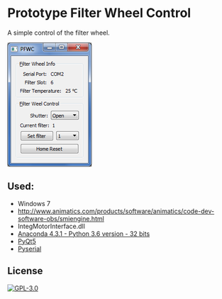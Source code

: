 # Prototype Filter Wheel Control

A simple control of the filter wheel.

![Prototype Filter Wheel Control](https://github.com/pliniopereira/prototype-Filter-Wheel-Control/blob/master/prototype_img.png)

## Used:
  * Windows 7
  * http://www.animatics.com/products/software/animatics/code-dev-software-obs/smiengine.html
  * IntegMotorInterface.dll
  * [Anaconda 4.3.1 - Python 3.6 version - 32 bits](https://www.continuum.io/downloads)
  * [PyQt5](#pyqt5)
  * [Pyserial](#Pyserial)

## License

[![GPL-3.0](https://www.gnu.org/graphics/gplv3-127x51.png)](https://www.gnu.org/licenses/quick-guide-gplv3.html)

